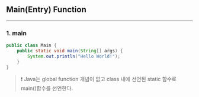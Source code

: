 ## Main(Entry) Function

---

### 1. main

```java
public class Main {
    public static void main(String[] args) {
        System.out.println("Hello World!");
    }
}
```

> ❗ Java는 global function 개념이 없고 class 내에 선언된 static 함수로 main()함수를 선언한다.